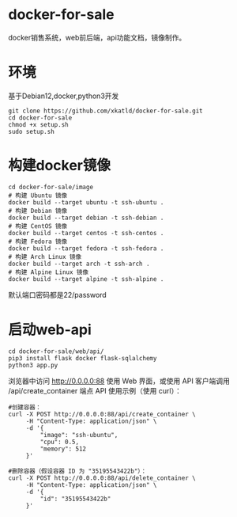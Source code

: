 # docker-for-sale
docker销售系统，web前后端，api功能文档，镜像制作。
# 环境
基于Debian12,docker,python3开发
```shell
git clone https://github.com/xkatld/docker-for-sale.git
cd docker-for-sale
chmod +x setup.sh
sudo setup.sh
```
# 构建docker镜像
```shell
cd docker-for-sale/image
# 构建 Ubuntu 镜像
docker build --target ubuntu -t ssh-ubuntu .
# 构建 Debian 镜像
docker build --target debian -t ssh-debian .
# 构建 CentOS 镜像
docker build --target centos -t ssh-centos .
# 构建 Fedora 镜像
docker build --target fedora -t ssh-fedora .
# 构建 Arch Linux 镜像
docker build --target arch -t ssh-arch .
# 构建 Alpine Linux 镜像
docker build --target alpine -t ssh-alpine .
```
默认端口密码都是22/password

# 启动web-api
```
cd docker-for-sale/web/api/
pip3 install flask docker flask-sqlalchemy
python3 app.py
```
浏览器中访问 http://0.0.0.0:88 使用 Web 界面，或使用 API 客户端调用 /api/create_container 端点
API 使用示例（使用 curl）：
```
#创建容器：
curl -X POST http://0.0.0.0:88/api/create_container \
     -H "Content-Type: application/json" \
     -d '{
         "image": "ssh-ubuntu",
         "cpu": 0.5,
         "memory": 512
     }'

#删除容器（假设容器 ID 为 "35195543422b"）：
curl -X POST http://0.0.0.0:88/api/delete_container \
     -H "Content-Type: application/json" \
     -d '{
         "id": "35195543422b"
     }'
```
